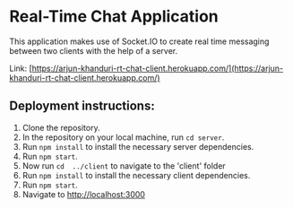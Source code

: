# Real-Time Chat Application

This application makes use of Socket.IO to create real time messaging between two clients
with the help of a server.

Link: [https://arjun-khanduri-rt-chat-client.herokuapp.com/](https://arjun-khanduri-rt-chat-client.herokuapp.com/)

## Deployment instructions:

1. Clone the repository.
2. In the repository on your local machine, run `cd server`.
3. Run `npm install` to install the necessary server dependencies.
4. Run `npm start`.
5. Now run `cd  ../client` to navigate to the 'client' folder
6. Run `npm install` to install the necessary client dependencies.
7. Run `npm start`.
8. Navigate to [http://localhost:3000](http://localhost:3000)
